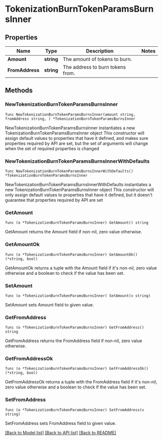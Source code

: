 # TokenizationBurnTokenParamsBurnsInner

## Properties

Name | Type | Description | Notes
------------ | ------------- | ------------- | -------------
**Amount** | **string** | The amount of tokens to burn. | 
**FromAddress** | **string** | The address to burn tokens from. | 

## Methods

### NewTokenizationBurnTokenParamsBurnsInner

`func NewTokenizationBurnTokenParamsBurnsInner(amount string, fromAddress string, ) *TokenizationBurnTokenParamsBurnsInner`

NewTokenizationBurnTokenParamsBurnsInner instantiates a new TokenizationBurnTokenParamsBurnsInner object
This constructor will assign default values to properties that have it defined,
and makes sure properties required by API are set, but the set of arguments
will change when the set of required properties is changed

### NewTokenizationBurnTokenParamsBurnsInnerWithDefaults

`func NewTokenizationBurnTokenParamsBurnsInnerWithDefaults() *TokenizationBurnTokenParamsBurnsInner`

NewTokenizationBurnTokenParamsBurnsInnerWithDefaults instantiates a new TokenizationBurnTokenParamsBurnsInner object
This constructor will only assign default values to properties that have it defined,
but it doesn't guarantee that properties required by API are set

### GetAmount

`func (o *TokenizationBurnTokenParamsBurnsInner) GetAmount() string`

GetAmount returns the Amount field if non-nil, zero value otherwise.

### GetAmountOk

`func (o *TokenizationBurnTokenParamsBurnsInner) GetAmountOk() (*string, bool)`

GetAmountOk returns a tuple with the Amount field if it's non-nil, zero value otherwise
and a boolean to check if the value has been set.

### SetAmount

`func (o *TokenizationBurnTokenParamsBurnsInner) SetAmount(v string)`

SetAmount sets Amount field to given value.


### GetFromAddress

`func (o *TokenizationBurnTokenParamsBurnsInner) GetFromAddress() string`

GetFromAddress returns the FromAddress field if non-nil, zero value otherwise.

### GetFromAddressOk

`func (o *TokenizationBurnTokenParamsBurnsInner) GetFromAddressOk() (*string, bool)`

GetFromAddressOk returns a tuple with the FromAddress field if it's non-nil, zero value otherwise
and a boolean to check if the value has been set.

### SetFromAddress

`func (o *TokenizationBurnTokenParamsBurnsInner) SetFromAddress(v string)`

SetFromAddress sets FromAddress field to given value.



[[Back to Model list]](../README.md#documentation-for-models) [[Back to API list]](../README.md#documentation-for-api-endpoints) [[Back to README]](../README.md)


